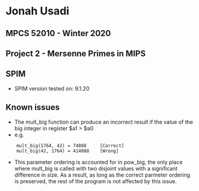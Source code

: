 # Jonah Usadi
## MPCS 52010 - Winter 2020
## Project 2 - Mersenne Primes in MIPS

## SPIM
* SPIM version tested on: 9.1.20

## Known issues
* The mult_big function can produce an incorrect result if the value of the big integer in register $a1 > $a0
* e.g. 
```
    mult_big(1764, 42) = 74088     [Correct]
    mult_big(42, 1764) = 414088    [Wrong]
```
* This parameter ordering is accounted for in pow_big, the only place where mult_big is called with two disjoint values with a significant difference in size. As a result, as long as the correct parmeter ordering is preserved, the rest of the program is not affected by this issue. 